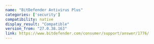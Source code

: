 ```yaml
---
name: "BitDefender Antivirus Plus"
categories: ['security']
compatibility: native
display_result: "Compatible"
version_from: "27.0.38.163"
link: https://www.bitdefender.com/consumer/support/answer/1776/
---
```


